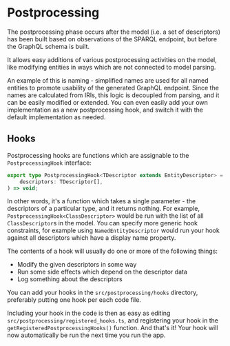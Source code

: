 # Postprocessing

The postprocessing phase occurs after the model
(i.e. a set of descriptors) has been built based on
observations of the SPARQL endpoint, but before the GraphQL schema
is built.

It allows easy additions of various postprocessing activities on the model,
like modifying entities in ways which are not connected to model parsing.

An example of this is naming - simplified names are used for all named
entities to promote usability of the generated GraphQL endpoint.
Since the names are calculated from IRIs, this logic is decoupled from parsing,
and it can be easily modified or extended. You can even easily add your own
implementation as a new postprocessing hook, and switch it with the default
implementation as needed.

## Hooks

Postprocessing hooks are functions which are assignable to the `PostprocessingHook` interface:

```ts
export type PostprocessingHook<TDescriptor extends EntityDescriptor> = (
    descriptors: TDescriptor[],
) => void;
```

In other words, it's a function which takes a single parameter - the descriptors of a particular
type, and it returns nothing. For example, `PostprocessingHook<ClassDescriptor>` would
be run with the list of all `ClassDescriptor`s in the model. You can specify more generic
hook constraints, for example using `NamedEntityDescriptor` would run your hook
against all descriptors which have a display name property.

The contents of a hook will usually do one or more of the following things:

- Modify the given descriptors in some way
- Run some side effects which depend on the descriptor data
- Log something about the descriptors

You can add your hooks in the `src/postprocessing/hooks` directory, preferably
putting one hook per each code file.

Including your hook in the code is then as easy as editing `src/postprocessing/registered_hooks.ts`,
and registering your hook in the `getRegisteredPostprocessingHooks()` function. And that's it!
Your hook will now automatically be run the next time you run the app.
